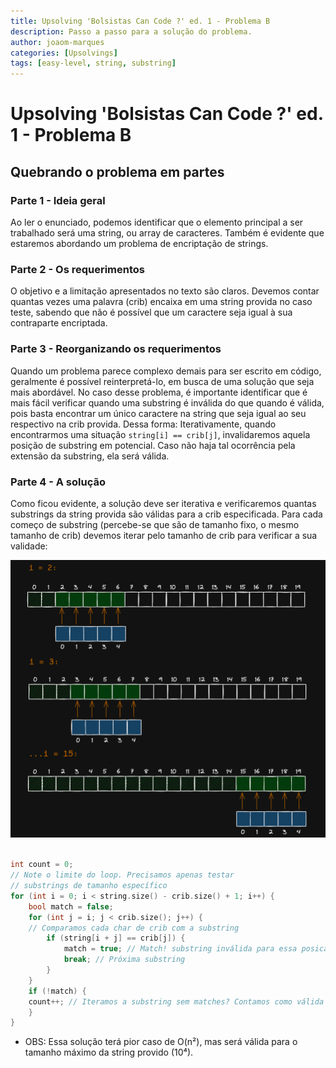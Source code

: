 ```yaml
---
title: Upsolving 'Bolsistas Can Code ?' ed. 1 - Problema B
description: Passo a passo para a solução do problema.
author: joaom-marques
categories: [Upsolvings]
tags: [easy-level, string, substring]
---
```


# Upsolving 'Bolsistas Can Code ?' ed. 1 - Problema B

## Quebrando o problema em partes

### Parte 1 - Ideia geral

Ao ler o enunciado, podemos identificar que o elemento principal a ser trabalhado será uma string, ou array de caracteres. Também é evidente que estaremos abordando um problema de encriptação de strings.

### Parte 2 - Os requerimentos

O objetivo e a limitação apresentados no texto são claros. Devemos contar quantas vezes uma palavra (crib) encaixa em uma string provida no caso teste, sabendo que não é possível que um caractere seja igual à sua contraparte encriptada.

### Parte 3 - Reorganizando os requerimentos

Quando um problema parece complexo demais para ser escrito em código, geralmente é possível reinterpretá-lo, em busca de uma solução que seja mais abordável.
No caso desse problema, é importante identificar que é mais fácil verificar quando uma substring é inválida do que quando é válida, pois basta encontrar um único caractere na string que seja igual ao seu respectivo na crib provida.
Dessa forma: Iterativamente, quando encontrarmos uma situação `string[i] == crib[j]`, invalidaremos aquela posição de substring em potencial. Caso não haja tal ocorrência pela extensão da substring, ela será válida.

### Parte 4 - A solução

Como ficou evidente, a solução deve ser iterativa e verificaremos quantas substrings da string provida são válidas para a crib especificada.
Para cada começo de substring (percebe-se que são de tamanho fixo, o mesmo tamanho de crib) devemos iterar pelo tamanho de crib para verificar a sua validade:

![Representação Visual](/assets/img/visual-representation-upsolving-problem-b.png)

```cpp

int count = 0;
// Note o limite do loop. Precisamos apenas testar
// substrings de tamanho específico
for (int i = 0; i < string.size() - crib.size() + 1; i++) {
    bool match = false;
    for (int j = i; j < crib.size(); j++) {
    // Comparamos cada char de crib com a substring
        if (string[i + j] == crib[j]) {
            match = true; // Match! substring inválida para essa posicao
            break; // Próxima substring
        }
    }
    if (!match) {
    count++; // Iteramos a substring sem matches? Contamos como válida
    }
}
```

- OBS: Essa solução terá pior caso de O(n²), mas será válida para o tamanho máximo da string provido (10⁴).
